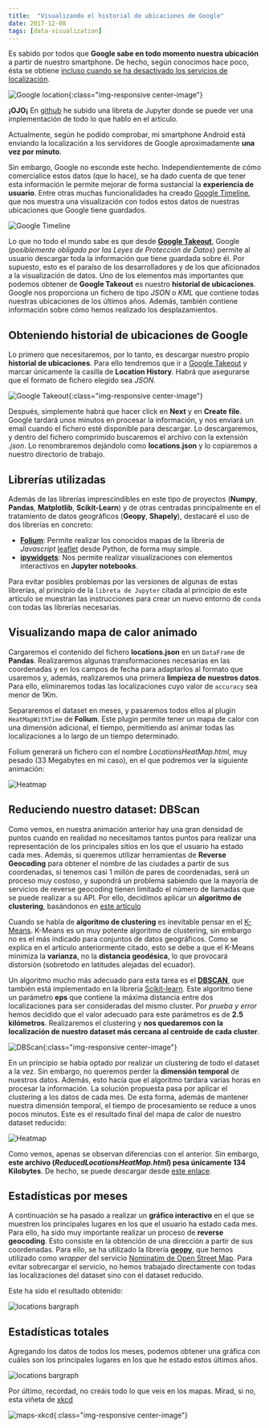 ```yaml
---
title:  "Visualizando el historial de ubicaciones de Google"
date: 2017-12-08
tags: [data-visualization]
---
```



Es sabido por todos que **Google sabe en todo momento nuestra
ubicación** a partir de nuestro smartphone.  De hecho, según conocimos
hace poco, ésta se obtiene [incluso cuando se ha desactivado los
servicios de
localización](https://www.theverge.com/2017/11/21/16684818/google-location-tracking-cell-tower-data-android-os-firebase-privacy).

![Google
location](../../assets/images/googlelocation.png){:class="img-responsive
center-image"}

**¡OJO¡** En
[github](https://github.com/unmonoqueteclea/Jupyter-ML/blob/master/LocationHistory.ipynb)
he subido una libreta de Jupyter donde se puede ver una implementación
de todo lo que hablo en el artículo.

Actualmente, según he podido comprobar, mi smartphone Android está
enviando la localización a los servidores de Google aproximadamente
**una vez por minuto**.

Sin embargo, Google no esconde este hecho. Independientemente de cómo
comercialice estos datos (que lo hace), se ha dado cuenta de que tener
esta información le permite mejorar de forma sustancial la
**experiencia de usuario**. Entre otras muchas funcionalidades ha
creado [Google Timeline](https://www.google.com/maps/timeline), que
nos muestra una visualización con todos estos datos de nuestras
ubicaciones que Google tiene guardados.

![Google Timeline](../../assets/images/google_timeline.png)

Lo que no todo el mundo sabe es que desde [**Google
Takeout**](https://takeout.google.com/), Google (*posiblemente
obligado por las Leyes de Protección de Datos*) permite al usuario
descargar toda la información que tiene guardada sobre él. Por
supuesto, esto es el paraíso de los desarrolladores y de los que
aficionados a la visualización de datos. Uno de los elementos más
importantes que podemos obtener de **Google Takeout** es nuestro
**historial de ubicaciones**. Google nos proporciona un fichero de
tipo *JSON* o *KML* que contiene todas nuestras ubicaciones de los
últimos años. Además, también contiene información sobre cómo hemos
realizado los desplazamientos.


## Obteniendo historial de ubicaciones de Google
Lo primero que necesitaremos, por lo tanto, es descargar nuestro
propio **historial de ubicaciones**. Para ello tendremos que ir a
[Google Takeout](https://takeout.google.com/) y marcar únicamente la
casilla de **Location History**. Habrá que asegurarse que el formato
de fichero elegido sea *JSON*.

![Google Takeout](../../assets/images/takeout_location.png){:class="img-responsive center-image"}


Después, simplemente habrá que hacer click en **Next** y en **Create
file**. Google tardará unos minutos en procesar la información, y nos
enviará un email cuando el fichero esté disponible para descargar. Lo
descargaremos, y dentro del fichero comprimido buscaremos el archivo
con la extensión *.json*. Lo renombraremos dejándolo como
**locations.json** y lo copiaremos a nuestro directorio de trabajo.

## Librerías utilizadas
Además de las librerías imprescindibles en este tipo de proyectos
(**Numpy**, **Pandas**, **Matplotlib**, **Scikit-Learn**) y de otras
centradas principalmente en el tratamiento de datos geográficos
(**Geopy**, **Shapely**), destacaré el uso de dos librerías en
concreto:

- [**Folium**](https://github.com/python-visualization/folium):
  Permite realizar los conocidos mapas de la librería de *Javascript*
  [leaflet](http://leafletjs.com/) desde Python, de forma muy simple.
- [**ipywidgets**](https://github.com/jupyter-widgets/ipywidgets): Nos
  permite realizar visualizaciones con elementos interactivos en
  **Jupyter notebooks**.

Para evitar posibles problemas por las versiones de algunas de estas
librerías, al principio de la `libreta de Jupyter` citada al principio
de este artículo se muestran las instrucciones para crear un nuevo
entorno de `conda` con todas las librerías necesarias.


## Visualizando mapa de calor animado
Cargaremos el contenido del fichero **locations.json** en un
`DataFrame` de **Pandas**. Realizaremos algunas transformaciones
necesarias en las coordenadas y en los campos de fecha para adaptarlos
al formato que usaremos y, además, realizaremos una primera **limpieza
de nuestros datos**. Para ello, eliminaremos todas las localizaciones
cuyo valor de `accuracy` sea menor de 1Km.


Separaremos el dataset en meses, y pasaremos todos ellos al plugin
`HeatMapWithTime` de **Folium**. Este plugin permite tener un mapa de
calor con una dimensión adicional, el tiempo, permitiendo así animar
todas las localizaciones a lo largo de un tiempo determinado.


Folium generará un fichero con el nombre *LocationsHeatMap.html*, muy
pesado (33 Megabytes en mi caso), en el que podremos ver la siguiente
animación:

![Heatmap](../../assets/gifs/heatmap_notreduced.gif)


## Reduciendo nuestro dataset: DBScan
Como vemos, en nuestra animación anterior hay una gran densidad de
puntos cuando en realidad no necesitamos tantos puntos para realizar
una representación de los principales sitios en los que el usuario ha
estado cada mes. Además, si queremos utilizar herramientas de
**Reverse Geocoding** para obtener el nombre de las ciudades a partir
de sus coordenadas, si tenemos casi 1 millón de pares de coordenadas,
será un proceso muy costoso, y supondrá un problema sabiendo que la
mayoría de servicios de reverse geocoding tienen limitado el número de
llamadas que se puede realizar a su API. Por ello, decidimos aplicar
un **algoritmo de clustering**, basándonos en [este
artículo](http://geoffboeing.com/2014/08/clustering-to-reduce-spatial-data-set-size/)

Cuando se habla de **algoritmo de clustering** es inevitable pensar en
el
[K-Means](https://en.wikipedia.org/wiki/K-means_clustering). K-Means
es un muy potente algoritmo de clustering, sin embargo no es el más
indicado para conjuntos de datos geográficos. Como se explica en el
artículo anteriormente citado, esto se debe a que el K-Means minimiza
la **varianza**, no la **distancia geodésica**, lo que provocará
distorsión (sobretodo en latitudes alejadas del ecuador).

Un algoritmo mucho más adecuado para esta tarea es el
[**DBSCAN**](https://en.wikipedia.org/wiki/DBSCAN), que también está
implementado en la librería
[Scikit-learn](http://scikit-learn.org/stable/modules/generated/sklearn.cluster.DBSCAN.html). Este
algoritmo tiene un parámetro **eps** que contiene la máxima distancia
entre dos localizaciones para ser consideradas del mismo cluster. Por
*prueba y error* hemos decidido que el valor adecuado para este
parámetros es de **2.5 kilómetros**. Realizaremos el clustering y
**nos quedaremos con la localización de nuestro dataset más cercana al
centroide de cada cluster**.


![DBScan](../../assets/images/dbscan.png){:class="img-responsive center-image"}


En un principio se había optado por realizar un clustering de todo el
dataset a la vez. Sin embargo, no queremos perder la **dimensión
temporal** de nuestros datos. Además, esto hacía que el algoritmo
tardara varias horas en procesar la información. La solución propuesta
pasa por aplicar el clustering a los datos de cada mes. De esta forma,
además de mantener nuestra dimensión temporal, el tiempo de
procesamiento se reduce a unos pocos minutos. Este es el resultado
final del mapa de calor de nuestro dataset reducido:

![Heatmap](../../assets/gifs/heatmap.gif)

Como vemos, apenas se observan diferencias con el anterior. Sin
embargo, **este archivo (*ReducedLocationsHeatMap.html*) pesa
únicamente 134 Kilobytes**. De hecho, se puede descargar desde [este
enlace](../../assets/html/ReducedLocationsHeatMap.html).

## Estadísticas por meses
A continuación se ha pasado a realizar un **gráfico interactivo** en
el que se muestren los principales lugares en los que el usuario ha
estado cada mes. Para ello, ha sido muy importante realizar un proceso
de **reverse geocoding**. Esto consiste en la obtención de una
dirección a partir de sus coordenadas. Para ello, se ha utilizado la
librería [**geopy**](https://github.com/geopy/geopy), que hemos
utilizado como *wrapper* del servicio [Nominatim de Open Street
Map](http://wiki.openstreetmap.org/wiki/Nominatim). Para evitar
sobrecargar el servicio, no hemos trabajado directamente con todas las
localizaciones del dataset sino con el dataset reducido.

Este ha sido el resultado obtenido:


![locations bargraph](../../assets/gifs/locgraph.gif)




## Estadísticas  totales
Agregando los datos de todos los meses, podemos obtener una gráfica
con cuáles son los principales lugares en los que he estado estos
últimos años.


![locations bargraph](../../assets/images/mainlocs.png)



Por último, recordad, no creáis todo lo que veis en los mapas. Mirad,
si no, esta viñeta de [xkcd](https://xkcd.com/1845/)

![maps-xkcd](../../assets/images/state_word_map.png){:class="img-responsive center-image"}
<style>
.center-image{
    margin: 0 auto;
    display: block;
}
</style>
